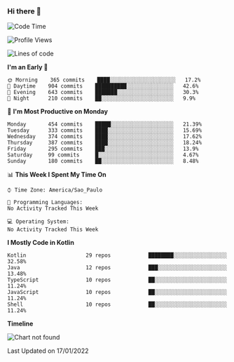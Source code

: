 ### Hi there 👋

<!--
**fernandonogueira/fernandonogueira** is a ✨ _special_ ✨ repository because its `README.md` (this file) appears on your GitHub profile.

Here are some ideas to get you started:

- 🔭 I’m currently working on ...
- 🌱 I’m currently learning ...
- 👯 I’m looking to collaborate on ...
- 🤔 I’m looking for help with ...
- 💬 Ask me about ...
- 📫 How to reach me: ...
- 😄 Pronouns: ...
- ⚡ Fun fact: ...
-->

<!--START_SECTION:waka-->
![Code Time](http://img.shields.io/badge/Code%20Time-1%2C196%20hrs%2017%20mins-blue)

![Profile Views](http://img.shields.io/badge/Profile%20Views-1-blue)

![Lines of code](https://img.shields.io/badge/From%20Hello%20World%20I%27ve%20Written-330%20Thousand%20lines%20of%20code-blue)

**I'm an Early 🐤** 

```text
🌞 Morning    365 commits    ████░░░░░░░░░░░░░░░░░░░░░   17.2% 
🌆 Daytime    904 commits    ██████████░░░░░░░░░░░░░░░   42.6% 
🌃 Evening    643 commits    ███████░░░░░░░░░░░░░░░░░░   30.3% 
🌙 Night      210 commits    ██░░░░░░░░░░░░░░░░░░░░░░░   9.9%

```
📅 **I'm Most Productive on Monday** 

```text
Monday       454 commits    █████░░░░░░░░░░░░░░░░░░░░   21.39% 
Tuesday      333 commits    ████░░░░░░░░░░░░░░░░░░░░░   15.69% 
Wednesday    374 commits    ████░░░░░░░░░░░░░░░░░░░░░   17.62% 
Thursday     387 commits    ████░░░░░░░░░░░░░░░░░░░░░   18.24% 
Friday       295 commits    ███░░░░░░░░░░░░░░░░░░░░░░   13.9% 
Saturday     99 commits     █░░░░░░░░░░░░░░░░░░░░░░░░   4.67% 
Sunday       180 commits    ██░░░░░░░░░░░░░░░░░░░░░░░   8.48%

```


📊 **This Week I Spent My Time On** 

```text
⌚︎ Time Zone: America/Sao_Paulo

💬 Programming Languages: 
No Activity Tracked This Week

💻 Operating System: 
No Activity Tracked This Week

```

**I Mostly Code in Kotlin** 

```text
Kotlin                   29 repos            ████████░░░░░░░░░░░░░░░░░   32.58% 
Java                     12 repos            ███░░░░░░░░░░░░░░░░░░░░░░   13.48% 
TypeScript               10 repos            ██░░░░░░░░░░░░░░░░░░░░░░░   11.24% 
JavaScript               10 repos            ██░░░░░░░░░░░░░░░░░░░░░░░   11.24% 
Shell                    10 repos            ██░░░░░░░░░░░░░░░░░░░░░░░   11.24%

```


**Timeline**

![Chart not found](https://raw.githubusercontent.com/fernandonogueira/fernandonogueira/master/charts/bar_graph.png) 


 Last Updated on 17/01/2022
<!--END_SECTION:waka-->
